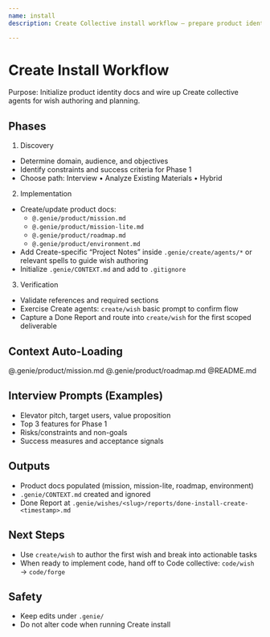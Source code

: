 ```yaml
---
name: install
description: Create Collective install workflow — prepare product identity and connect Create agents

---
```


# Create Install Workflow

Purpose: Initialize product identity docs and wire up Create collective agents for wish authoring and planning.

## Phases

1) Discovery
- Determine domain, audience, and objectives
- Identify constraints and success criteria for Phase 1
- Choose path: Interview • Analyze Existing Materials • Hybrid

2) Implementation
- Create/update product docs:
  - `@.genie/product/mission.md`
  - `@.genie/product/mission-lite.md`
  - `@.genie/product/roadmap.md`
  - `@.genie/product/environment.md`
- Add Create-specific “Project Notes” inside `.genie/create/agents/*` or relevant spells to guide wish authoring
- Initialize `.genie/CONTEXT.md` and add to `.gitignore`

3) Verification
- Validate references and required sections
- Exercise Create agents: `create/wish` basic prompt to confirm flow
- Capture a Done Report and route into `create/wish` for the first scoped deliverable

## Context Auto-Loading
@.genie/product/mission.md
@.genie/product/roadmap.md
@README.md

## Interview Prompts (Examples)
- Elevator pitch, target users, value proposition
- Top 3 features for Phase 1
- Risks/constraints and non-goals
- Success measures and acceptance signals

## Outputs
- Product docs populated (mission, mission-lite, roadmap, environment)
- `.genie/CONTEXT.md` created and ignored
- Done Report at `.genie/wishes/<slug>/reports/done-install-create-<timestamp>.md`

## Next Steps
- Use `create/wish` to author the first wish and break into actionable tasks
- When ready to implement code, hand off to Code collective: `code/wish` → `code/forge`

## Safety
- Keep edits under `.genie/`
- Do not alter code when running Create install

